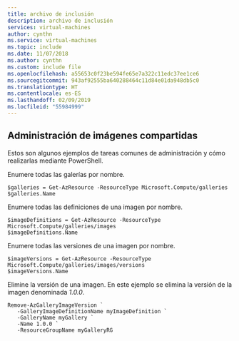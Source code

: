 ```yaml
---
title: archivo de inclusión
description: archivo de inclusión
services: virtual-machines
author: cynthn
ms.service: virtual-machines
ms.topic: include
ms.date: 11/07/2018
ms.author: cynthn
ms.custom: include file
ms.openlocfilehash: a55653c0f23be594fe65e7a322c11edc37ee1ce6
ms.sourcegitcommit: 943af92555ba640288464c11d84e01da948db5c0
ms.translationtype: HT
ms.contentlocale: es-ES
ms.lasthandoff: 02/09/2019
ms.locfileid: "55984999"
---
```

## <a name="shared-image-management"></a>Administración de imágenes compartidas 

Estos son algunos ejemplos de tareas comunes de administración y cómo realizarlas mediante PowerShell.

Enumere todas las galerías por nombre.

```azurepowershell-interactive
$galleries = Get-AzResource -ResourceType Microsoft.Compute/galleries
$galleries.Name
```

Enumere todas las definiciones de una imagen por nombre.

```azurepowershell-interactive
$imageDefinitions = Get-AzResource -ResourceType Microsoft.Compute/galleries/images
$imageDefinitions.Name
```

Enumere todas las versiones de una imagen por nombre.

```azurepowershell-interactive
$imageVersions = Get-AzResource -ResourceType Microsoft.Compute/galleries/images/versions
$imageVersions.Name
```

Elimine la versión de una imagen. En este ejemplo se elimina la versión de la imagen denominada *1.0.0*.

```azurepowershell-interactive
Remove-AzGalleryImageVersion `
   -GalleryImageDefinitionName myImageDefinition `
   -GalleryName myGallery `
   -Name 1.0.0 `
   -ResourceGroupName myGalleryRG
```





